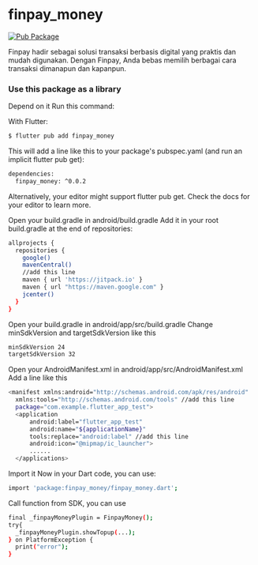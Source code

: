 # finpay_money

[![Pub Package](https://img.shields.io/pub/v/encrypt.svg)](https://pub.dartlang.org/packages/finpay_money)

Finpay hadir sebagai solusi transaksi berbasis digital yang praktis dan mudah digunakan. Dengan Finpay, Anda bebas memilih berbagai cara transaksi dimanapun dan kapanpun.

### Use this package as a library

Depend on it
Run this command:

With Flutter:

```bash
$ flutter pub add finpay_money
```

This will add a line like this to your package's pubspec.yaml (and run an implicit flutter pub get):

```bash
dependencies:
  finpay_money: ^0.0.2
```

Alternatively, your editor might support flutter pub get. Check the docs for your editor to learn more.

Open your build.gradle in android/build.gradle
Add it in your root build.gradle at the end of repositories:

```bash
allprojects {
  repositories {
    google()
    mavenCentral()
    //add this line
    maven { url 'https://jitpack.io' }
    maven { url "https://maven.google.com" }
    jcenter()
  }
}
```

Open your build.gradle in android/app/src/build.gradle
Change minSdkVersion and targetSdkVersion like this

```bash
minSdkVersion 24
targetSdkVersion 32
```

Open your AndroidManifest.xml in android/app/src/AndroidManifest.xml
Add a line like this

```bash
<manifest xmlns:android="http://schemas.android.com/apk/res/android"
  xmlns:tools="http://schemas.android.com/tools" //add this line
  package="com.example.flutter_app_test">
  <application
      android:label="flutter_app_test"
      android:name="${applicationName}"
      tools:replace="android:label" //add this line
      android:icon="@mipmap/ic_launcher">
      ......
  </applications>
```

Import it
Now in your Dart code, you can use:

```bash
import 'package:finpay_money/finpay_money.dart';
```

Call function from SDK, you can use

```bash
final _finpayMoneyPlugin = FinpayMoney();
try{
  _finpayMoneyPlugin.showTopup(...);
} on PlatformException {
  print("error");
}
```